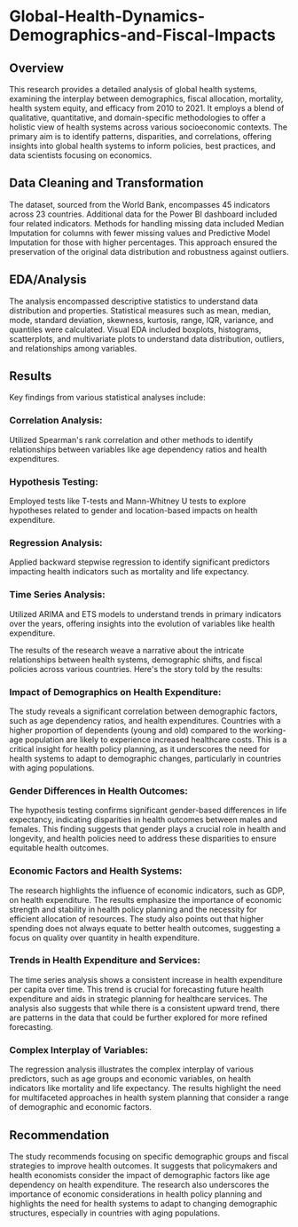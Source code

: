 # Global-Health-Dynamics-Demographics-and-Fiscal-Impacts

## Overview 
This research provides a detailed analysis of global health systems, examining the interplay between demographics, fiscal allocation, mortality, health system equity, and efficacy from 2010 to 2021. It employs a blend of qualitative, quantitative, and domain-specific methodologies to offer a holistic view of health systems across various socioeconomic contexts. The primary aim is to identify patterns, disparities, and correlations, offering insights into global health systems to inform policies, best practices, and data scientists focusing on economics.

## Data Cleaning and Transformation
The dataset, sourced from the World Bank, encompasses 45 indicators across 23 countries. Additional data for the Power BI dashboard included four related indicators. Methods for handling missing data included Median Imputation for columns with fewer missing values and Predictive Model Imputation for those with higher percentages. This approach ensured the preservation of the original data distribution and robustness against outliers.

## EDA/Analysis
The analysis encompassed descriptive statistics to understand data distribution and properties. Statistical measures such as mean, median, mode, standard deviation, skewness, kurtosis, range, IQR, variance, and quantiles were calculated. Visual EDA included boxplots, histograms, scatterplots, and multivariate plots to understand data distribution, outliers, and relationships among variables.

## Results
Key findings from various statistical analyses include:

### Correlation Analysis:
Utilized Spearman's rank correlation and other methods to identify relationships between variables like age dependency ratios and health expenditures.
### Hypothesis Testing:
Employed tests like T-tests and Mann-Whitney U tests to explore hypotheses related to gender and location-based impacts on health expenditure.
### Regression Analysis:
Applied backward stepwise regression to identify significant predictors impacting health indicators such as mortality and life expectancy.
### Time Series Analysis:
Utilized ARIMA and ETS models to understand trends in primary indicators over the years, offering insights into the evolution of variables like health expenditure.

The results of the research weave a narrative about the intricate relationships between health systems, demographic shifts, and fiscal policies across various countries. Here's the story told by the results:

### Impact of Demographics on Health Expenditure: 
The study reveals a significant correlation between demographic factors, such as age dependency ratios, and health expenditures. Countries with a higher proportion of dependents (young and old) compared to the working-age population are likely to experience increased healthcare costs. This is a critical insight for health policy planning, as it underscores the need for health systems to adapt to demographic changes, particularly in countries with aging populations.

### Gender Differences in Health Outcomes: 
The hypothesis testing confirms significant gender-based differences in life expectancy, indicating disparities in health outcomes between males and females. This finding suggests that gender plays a crucial role in health and longevity, and health policies need to address these disparities to ensure equitable health outcomes.

### Economic Factors and Health Systems: 
The research highlights the influence of economic indicators, such as GDP, on health expenditure. The results emphasize the importance of economic strength and stability in health policy planning and the necessity for efficient allocation of resources. The study also points out that higher spending does not always equate to better health outcomes, suggesting a focus on quality over quantity in health expenditure.

### Trends in Health Expenditure and Services: 
The time series analysis shows a consistent increase in health expenditure per capita over time. This trend is crucial for forecasting future health expenditure and aids in strategic planning for healthcare services. The analysis also suggests that while there is a consistent upward trend, there are patterns in the data that could be further explored for more refined forecasting.

### Complex Interplay of Variables: 
The regression analysis illustrates the complex interplay of various predictors, such as age groups and economic variables, on health indicators like mortality and life expectancy. The results highlight the need for multifaceted approaches in health system planning that consider a range of demographic and economic factors.

## Recommendation
The study recommends focusing on specific demographic groups and fiscal strategies to improve health outcomes. It suggests that policymakers and health economists consider the impact of demographic factors like age dependency on health expenditure. The research also underscores the importance of economic considerations in health policy planning and highlights the need for health systems to adapt to changing demographic structures, especially in countries with aging populations.
